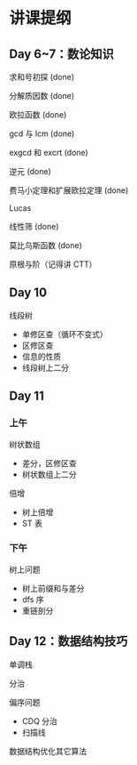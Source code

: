 # 讲课提纲

## Day 6~7：数论知识

求和号初探 (done)

分解质因数 (done)

欧拉函数 (done)

gcd 与 lcm (done)

exgcd 和 excrt (done)

逆元 (done)

费马小定理和扩展欧拉定理 (done)

Lucas

线性筛 (done)

莫比乌斯函数 (done)

原根与阶（记得讲 CTT）

## Day 10

线段树

- 单修区查（循环不变式）
- 区修区查
- 信息的性质
- 线段树上二分

## Day 11

### 上午

树状数组

- 差分，区修区查
- 树状数组上二分

倍增

- 树上倍增
- ST 表

### 下午

树上问题

- 树上前缀和与差分
- dfs 序
- 重链剖分

## Day 12：数据结构技巧

单调栈

分治

偏序问题

- CDQ 分治
- 扫描线

数据结构优化其它算法